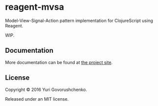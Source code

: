 # reagent-mvsa
Model-View-Signal-Action pattern implementation for ClojureScript using Reagent.

WIP.

## Documentation
More documentation can be found at [the project site](http://metametadata.github.io/reagent-mvsa/).

## License
Copyright © 2016 Yuri Govorushchenko.

Released under an MIT license.
